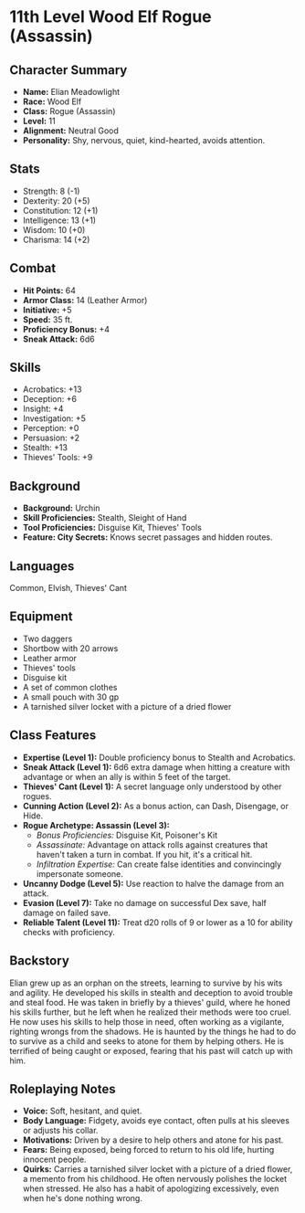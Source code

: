 # 11th Level Wood Elf Rogue (Assassin)

## Character Summary

*   **Name:** Elian Meadowlight
*   **Race:** Wood Elf
*   **Class:** Rogue (Assassin)
*   **Level:** 11
*   **Alignment:** Neutral Good
*   **Personality:** Shy, nervous, quiet, kind-hearted, avoids attention.

## Stats

*   Strength: 8 (-1)
*   Dexterity: 20 (+5)
*   Constitution: 12 (+1)
*   Intelligence: 13 (+1)
*   Wisdom: 10 (+0)
*   Charisma: 14 (+2)

## Combat

*   **Hit Points:** 64
*   **Armor Class:** 14 (Leather Armor)
*   **Initiative:** +5
*   **Speed:** 35 ft.
*   **Proficiency Bonus:** +4
*   **Sneak Attack:** 6d6

## Skills

*   Acrobatics: +13
*   Deception: +6
*   Insight: +4
*   Investigation: +5
*   Perception: +0
*   Persuasion: +2
*   Stealth: +13
*   Thieves' Tools: +9

## Background

*   **Background:** Urchin
*   **Skill Proficiencies:** Stealth, Sleight of Hand
*   **Tool Proficiencies:** Disguise Kit, Thieves' Tools
*   **Feature: City Secrets:** Knows secret passages and hidden routes.

## Languages

Common, Elvish, Thieves' Cant

## Equipment

*   Two daggers
*   Shortbow with 20 arrows
*   Leather armor
*   Thieves' tools
*   Disguise kit
*   A set of common clothes
*   A small pouch with 30 gp
*   A tarnished silver locket with a picture of a dried flower

## Class Features

*   **Expertise (Level 1):** Double proficiency bonus to Stealth and Acrobatics.
*   **Sneak Attack (Level 1):** 6d6 extra damage when hitting a creature with advantage or when an ally is within 5 feet of the target.
*   **Thieves' Cant (Level 1):** A secret language only understood by other rogues.
*   **Cunning Action (Level 2):** As a bonus action, can Dash, Disengage, or Hide.
*   **Rogue Archetype: Assassin (Level 3):**
    *   *Bonus Proficiencies:* Disguise Kit, Poisoner's Kit
    *   *Assassinate:* Advantage on attack rolls against creatures that haven't taken a turn in combat. If you hit, it's a critical hit.
    *   *Infiltration Expertise:* Can create false identities and convincingly impersonate someone.
*   **Uncanny Dodge (Level 5):** Use reaction to halve the damage from an attack.
*   **Evasion (Level 7):** Take no damage on successful Dex save, half damage on failed save.
*   **Reliable Talent (Level 11):** Treat d20 rolls of 9 or lower as a 10 for ability checks with proficiency.

## Backstory

Elian grew up as an orphan on the streets, learning to survive by his wits and agility. He developed his skills in stealth and deception to avoid trouble and steal food. He was taken in briefly by a thieves' guild, where he honed his skills further, but he left when he realized their methods were too cruel. He now uses his skills to help those in need, often working as a vigilante, righting wrongs from the shadows. He is haunted by the things he had to do to survive as a child and seeks to atone for them by helping others. He is terrified of being caught or exposed, fearing that his past will catch up with him.

## Roleplaying Notes

*   **Voice:** Soft, hesitant, and quiet.
*   **Body Language:** Fidgety, avoids eye contact, often pulls at his sleeves or adjusts his collar.
*   **Motivations:** Driven by a desire to help others and atone for his past.
*   **Fears:** Being exposed, being forced to return to his old life, hurting innocent people.
*   **Quirks:** Carries a tarnished silver locket with a picture of a dried flower, a memento from his childhood. He often nervously polishes the locket when stressed. He also has a habit of apologizing excessively, even when he's done nothing wrong.
